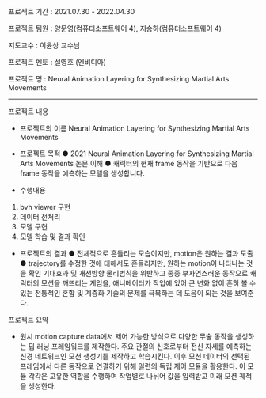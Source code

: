 프로젝트 기간 :	2021.07.30 - 2022.04.30

프로젝트 팀원	: 양문영(컴퓨터소프트웨어 4), 지승하(컴퓨터소프트웨어 4)

지도교수	: 이윤상 교수님

프로젝트 멘토 : 설영호 (엔비디아)

프로젝트 명	: Neural Animation Layering for Synthesizing Martial Arts Movements

-----------------------------------------------------------------------------------
프로젝트 내용	

-	프로젝트의 이름
Neural Animation Layering for Synthesizing Martial Arts Movements

-	프로젝트 목적
●	2021 Neural Animation Layering for Synthesizing Martial Arts Movements 논문 이해
●	캐릭터의 현재 frame 동작을 기반으로 다음 frame 동작을 예측하는 모델을 생성합니다.

-	수행내용
1.	bvh viewer 구현
2.	데이터 전처리
3.	모델 구현
4.	모델 학습 및 결과 확인

-	프로젝트의 결과
●	전체적으로 흔들리는 모습이지만, motion은 원하는 결과 도출
●	trajectory를 수정한 것에 대해서도 흔들리지만, 원하는 motion이 나타나는 것을 확인
기대효과 및 개선방향	물리법칙을 위반하고 종종 부자연스러운 동작으로 캐릭터의 모션을 깨뜨리는 게임을, 애니메이터가 작업에 있어 큰 변화 없이 흔히 볼 수 있는 전통적인 혼합 및 계층화 기술의 문제를 극복하는 데 도움이 되는 것을 보여준다.

프로젝트 요약	
- 원시 motion capture data에서 제어 가능한 방식으로 다양한 무술 동작을 생성하는 딥 러닝 프레임워크를 제작한다. 주요 관절의 신호로부터 전신 자세를 예측하는 신경 네트워크인 모션 생성기를 제작하고 학습시킨다. 이후 모션 데이터의 선택된 프레임에서 다른 동작으로 연결하기 위해 일련의 독립 제어 모듈을 활용한다. 이 모듈 각각은 고유한 역할을 수행하며 작업별로 나뉘어 값을 입력받고 미래 모션 궤적을 생성한다.
